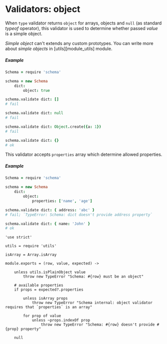 Validators: object
==================

When `type` validator returns `object` for arrays, objects and `null` (as standard *typeof* operator),
this validator is used to determine whether passed *value* is a simple object.

*Simple object* can't extends any custom prototypes.
You can write more about *simple objects* in [utils][module_utils] module.

##### Example
```coffeescript
Schema = require 'schema'

schema = new Schema
	dict:
		object: true

schema.validate dict: []
# fail

schema.validate dict: null
# fail

schema.validate dict: Object.create({a: 1})
# fail

schema.validate dict: {}
# ok
```

This validator accepts `properties` array which determine allowed properties.

##### Example
```coffeescript
Schema = require 'schema'

schema = new Schema
	dict:
		object:
			properties: ['name', 'age']

schema.validate dict: { address: 'abc' }
# fail; `TypeError: Schema: dict doesn't provide address property`

schema.validate dict: { name: 'John' }
# ok
```

	'use strict'

	utils = require 'utils'

	isArray = Array.isArray

	module.exports = (row, value, expected) ->

		unless utils.isPlainObject value
			throw new TypeError "Schema: #{row} must be an object"

		# available properties
		if props = expected?.properties

			unless isArray props
				throw new TypeError "Schema internal: object validator requires that `properties` is an array"

			for prop of value
				unless ~props.indexOf prop
					throw new TypeError "Schema: #{row} doesn't provide #{prop} property"

		null